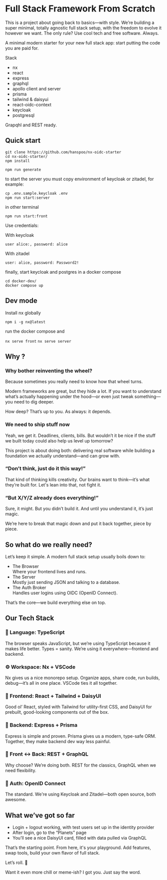 # Full Stack Framework From Scratch

This is a project about going back to basics—with style. We’re building a super minimal, totally agnostic full stack setup, with the freedom to evolve it however we want. The only rule? Use cool tech and free software. Always.

A minimal modern starter for your new full stack app: start putting the code you are paid for.

Stack

- nx
- react
- express
- graphql
- apollo client and server
- prisma
- tailwind & daisyui
- react-oidc-context
- keycloak
- postgresql

Grapqhl and REST ready.

## Quick start

```
git clone https://github.com/hanspoo/nx-oidc-starter
cd nx-oidc-starter/
npm install

npm run generate
```

to start the server you must copy environment of keycloak or zitadel, for example:

```
cp .env.sample.keycloak .env
npm run start:server
```

in other terminal

```
npm run start:front
```

Use credentials:

With keycloak

`user alice:, password: alice`

With zitadel

`user: alice, password: Password2!`

finally, start keycloak and postgres in a docker compose

```
cd docker-dev/
docker compose up
```

## Dev mode

Install nx globally

`npm i -g nx@latest`

run the docker compose and

`nx serve front`
`nx serve server`

## Why ?

### Why bother reinventing the wheel?

Because sometimes you really need to know how that wheel turns.

Modern frameworks are great, but they hide a lot. If you want to understand what’s actually happening under the hood—or even just tweak something—you need to dig deeper.

How deep? That’s up to you. As always: it depends.

### We need to ship stuff now

Yeah, we get it. Deadlines, clients, bills. But wouldn’t it be nice if the stuff we built today could also help us level up tomorrow?

This project is about doing both: delivering real software while building a foundation we actually understand—and can grow with.

### “Don’t think, just do it this way!”

That kind of thinking kills creativity. Our brains want to think—it’s what they’re built for. Let's lean into that, not fight it.

### “But X/Y/Z already does everything!”

Sure, it might. But you didn’t build it. And until you understand it, it’s just magic.

We’re here to break that magic down and put it back together, piece by piece.

## So what do we really need?

Let’s keep it simple. A modern full stack setup usually boils down to:

- The Browser  
   Where your frontend lives and runs.
- The Server  
   Mostly just sending JSON and talking to a database.
- The Auth Broker  
   Handles user logins using OIDC (OpenID Connect).

That’s the core—we build everything else on top.

## Our Tech Stack

### 🧠 Language: TypeScript

The browser speaks JavaScript, but we’re using TypeScript because it makes life better. Types = sanity. We’re using it everywhere—frontend and backend.

### ⚙️ Workspace: Nx + VSCode

Nx gives us a nice monorepo setup. Organize apps, share code, run builds, debug—it’s all in one place. VSCode ties it all together.

### 🎨 Frontend: React + Tailwind + DaisyUI

Good ol’ React, styled with Tailwind for utility-first CSS, and DaisyUI for prebuilt, good-looking components out of the box.

### 🧩 Backend: Express + Prisma

Express is simple and proven. Prisma gives us a modern, type-safe ORM. Together, they make backend dev way less painful.

### 🔁 Front ↔ Back: REST + GraphQL

Why choose? We’re doing both. REST for the classics, GraphQL when we need flexibility.

### 🔐 Auth: OpenID Connect

The standard. We're using Keycloak and Zitadel—both open source, both awesome.

## What we’ve got so far

- Login + logout working, with test users set up in the identity provider
- After login, go to the “Planets” page
- You’ll see a nice DaisyUI card, filled with data pulled via GraphQL

That’s the starting point. From here, it's your playground. Add features, swap tools, build your own flavor of full stack.

Let’s roll. 🚀

Want it even more chill or meme-ish? I got you. Just say the word.
